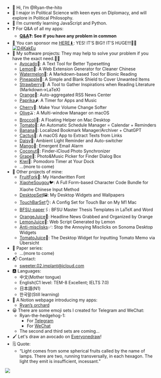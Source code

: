 - 👋 Hi, I’m @Ryan-the-hito
- 👀 I major in Political Science with keen eyes on Diplomacy, and will explore in Political Philosophy.
- 🌱 I’m currently learning JavaScript and Python.
- ❓ For Q&A of all my apps:
	- **[Q&A](https://github.com/Ryan-the-hito/Q-A)❓: See if you have any problem in common**
- 🥹 You can sponsor me [HERE⬇](https://www.buymeacoffee.com/ryanthehito): YES! IT’S BIG!! IT’S HUGE!!!👀🥰
[![D4KakEu](https://i.imgur.com/D4KakEu.png)](https://www.buymeacoffee.com/ryanthehito)
- 📂 My software projects: They may help to solve your problem if you have the exact need.🧰💪
	- [Avocado](https://github.com/Ryan-the-hito/Avocado)🥑: A Text Tool for Better Typesetting
	- [Lemon](https://github.com/Ryan-the-hito/Lemon)🍋: A Web Extension Generator for Cleaner Chinese
	- [Watermelon](https://github.com/Ryan-the-hito/Watermelon)🍉: A Markdown-based Tool for Bionic Reading
	- [Pineapple](https://github.com/Ryan-the-hito/Pineapple)🍍: A Simple and Blank Shield to Cover Unwanted Items
	- [Strawberry](https://github.com/Ryan-the-hito/Strawberry)🍓: A Tool to Gather Inspirations when Reading Literature (Markdown→LaTeX)
	- [Orange](https://github.com/Ryan-the-hito/Orange)🍊: Auto-aggregated RSS News Center
	- [Paprika](https://github.com/Ryan-the-hito/Paprika)🌶️: A Timer for Apps and Music
	- [Cherry](https://github.com/Ryan-the-hito/Cherry)🍒: Make Your Volume Change Softer
	- [Olive](https://github.com/Ryan-the-hito/Olive)🫒: A Multi-window Manager on macOS
	- [Broccoli](https://github.com/Ryan-the-hito/Broccoli)🥦: A Floating Helper on Mac Desktop
	- [Tomato](https://github.com/Ryan-the-hito/Tomato)🍅: An Automatic Schedule Manager = Calendar + Reminders
	- [Banana](https://github.com/Ryan-the-hito/Banana)🍌: Localized Bookmark Manager/Archiver + ChatGPT
	- [Cactus](https://github.com/Ryan-the-hito/Cactus)🌵: A macOS App to Extract Texts from Links
	- [Daisy](https://github.com/Ryan-the-hito/Daisy)🌼: Ambient Light Reminder and Auto-switcher
	- [Mango](https://github.com/Ryan-the-hito/Mango)🥭: Emergent Email Alarm
	- [Coconut](https://github.com/Ryan-the-hito/Coconut)🥥: Finder-iCloud Photo Synchronizer
	- [Grape](https://github.com/Ryan-the-hito/Grape)🍇: Photo&Music Picker for Finder Dialog Box
	- [Kiwi](https://github.com/Ryan-the-hito/Kiwi)🥝: Pomodoro Timer at Your Dock
	- …(more to come)
- 📂 Other projects of mine:
	- [FruitFork](https://github.com/Ryan-the-hito/FruitFork)🍴: My Handwritten Font
	- [XiaoheSougou](https://github.com/Ryan-the-hito/XiaoheSougou)🐦: A Full Form-based Character Code Bundle for Xiaohe Chinese Input Method
	- [DesktopSet](https://github.com/Ryan-the-hito/DesktopSet)🖼️: My Desktop Widgets and Wallpapers
	- [TouchBarSet](https://github.com/Ryan-the-hito/TouchBarSet)👌: A Config Set for Touch Bar on My M1 Mac
	- [BFSU-paper](https://github.com/Ryan-the-hito/BFSU-paper)🖇️: BFSU Master Thesis Templates in LaTeX and Word
	- [OrangeJuice](https://github.com/Ryan-the-hito/OrangeJuice)🧃: Headline News Grabbed and Organized by Orange
	- [LemonJuice](https://github.com/Ryan-the-hito/LemonJuice)🥤: Web Script Generated by Lemon
	- [Anti-misclisks](https://github.com/Ryan-the-hito/Anti-misclisks)✅: Stop the Annoying Misclicks on Sonoma Desktop Widgets
	- [TomatoJuice](https://github.com/Ryan-the-hito/TomatoJuice)📝: The Desktop Widget for Inputting Tomato Memo via Übersicht
- 📂 Paper series:
	- …(more to come)
- 📬 Contact: 
	- sweeter.02.implant@icloud.com
- 🅰️ Languages:
	- 中文(Mother tongue)
	- English(C1 level: TEM-8 Excellent; IELTS 7.0)
	- 日本語(N1)
    - 한국말(Still learning)
- 🔖 A Notion webpage introducing my apps:
	- [Ryan’s orchard](https://sun-feeling-4b6.notion.site/Ryan-69ee627c6f24468785450e61288f2c71?pvs=4)
- 😀 There are some emoji sets I created for Telegram and WeChat:
	- Ryan-the-hedgehog-1:  
		- For [Telegram](https://t.me/addstickers/Ryanthehedgehog)
		- For [WeChat](https://w.url.cn/s/AOXk2fa)
  	- The second and third sets are coming...
- 🖌️ Let's draw an avocado on [Everyonedraw](https://everyonedraw.com/19/905/52)!
- 🗒 Quote:
	- “Light comes from some spherical fruits called by the name of lamps. There are two, running transversally, in each hexagon. The light they emit is insufficient, incessant.”
<p align=“center">
	<img src="https://i.imgur.com/2BsY78N.png"/>
</p>

<!---
Ryan-the-hito/Ryan-the-hito is a ✨ special ✨ repository because its `README.md` (this file) appears on your GitHub profile.
You can click the Preview link to take a look at your changes.
--->
